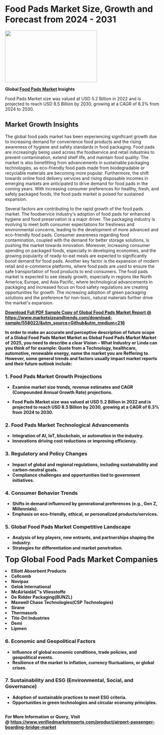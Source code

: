 <H1>Food Pads Market Size, Growth and Forecast from 2024 - 2031</H1><img class="aligncenter size-medium wp-image-584254" src="https://thirdeyenews.in/wp-content/uploads/2024/09/Global-Market-Research-300x168.jpeg" alt="" width="300" height="168" /><p><strong>Global&nbsp;<a href="https://www.marketsizeandtrends.com/download-sample/558022/&amp;utm_source=Github&utm_medium=216">Food Pads Market</a> Insights</strong></p><p>Food Pads Market size was valued at USD 5.2 Billion in 2022 and is projected to reach USD 8.5 Billion by 2030, growing at a CAGR of 6.3% from 2024 to 2030.</p><p><h2>Market Growth Insights</h2> <p>The global food pads market has been experiencing significant growth due to increasing demand for convenience food products and the rising awareness of hygiene and safety standards in food packaging. Food pads are increasingly being used across the foodservice and retail industries to prevent contamination, extend shelf life, and maintain food quality. The market is also benefitting from advancements in sustainable packaging technologies, as eco-friendly food pads made from biodegradable or recyclable materials are becoming more popular. Furthermore, the shift towards online food delivery services and rising disposable incomes in emerging markets are anticipated to drive demand for food pads in the coming years. With increasing consumer preferences for healthy, fresh, and safely packaged foods, the food pads market is poised for sustained expansion.</p> <p><strong><a href="#"></a></strong></p> <p>Several factors are contributing to the rapid growth of the food pads market. The foodservice industry's adoption of food pads for enhanced hygiene and food preservation is a major driver. The packaging industry is evolving to meet both consumer expectations for freshness and environmental concerns, leading to the development of more advanced and eco-friendly food pads. Consumer awareness regarding food contamination, coupled with the demand for better storage solutions, is pushing the market towards innovation. Moreover, increasing consumer spending on packaged foods, especially in developing economies, and the growing popularity of ready-to-eat meals are expected to significantly boost demand for food pads. Another key factor is the expansion of modern retail and e-commerce platforms, where food pads are used to ensure the safe transportation of food products to end consumers. The food pads market is expected to see steady growth, especially in regions like North America, Europe, and Asia Pacific, where technological advancements in packaging and increased focus on food safety regulations are creating opportunities for growth. The increasing adoption of green packaging solutions and the preference for non-toxic, natural materials further drive the market's expansion.</p> <p><strong><a href="#"></p><p><span class=""><strong>Download Full PDF Sample Copy of Global Food Pads Market Report</strong> @ <a href="https://www.marketsizeandtrends.com/download-sample/558022/&amp;utm_source=Github&utm_medium=216" target="_blank">https://www.marketsizeandtrends.com/download-sample/558022/&amp;utm_source=Github&utm_medium=216</a></span></p><p>In order to make an accurate and perceptive description of future scope of a Global&nbsp;Food Pads Market Market as Global&nbsp;Food Pads Market Market of 2025, you need to describe a clear Vision &ndash; What Industry or Linda can you think of for example: Quote from a Technology, healthcare, automotive, renewable energy, name the market you are Reffering to. However, some general trends and factors usually impact market reports and their future outlook include:</p><h3>1.&nbsp;<strong>Food Pads Market Growth Projections</strong></h3><ul><li>Examine market size trends, revenue estimates and CAGR (Compounded Annual Growth Rate) projections.</li><li><p>Food Pads Market size was valued at USD 5.2 Billion in 2022 and is projected to reach USD 8.5 Billion by 2030, growing at a CAGR of 6.3% from 2024 to 2030.</p></li></ul><h3>2.&nbsp;<strong>Food Pads Market Technological Advancements</strong></h3><ul><li>Integration of AI, IoT, blockchain, or automation in the industry.</li><li>Innovations driving cost reductions or improving efficiency.</li></ul><h3>3.&nbsp;<strong>Regulatory and Policy Changes</strong></h3><ul><li>Impact of global and regional regulations, including sustainability and carbon-neutral goals.</li><li>Compliance challenges and opportunities tied to government initiatives.</li></ul><h3>4.&nbsp;<strong>Consumer Behavior Trends</strong></h3><ul><li>Shifts in demand influenced by generational preferences (e.g., Gen Z, Millennials).</li><li>Emphasis on eco-friendly, ethical, or personalized products/services.</li></ul><h3>5.&nbsp;<strong>Global Food Pads Market Competitive Landscape</strong></h3><ul><li>Analysis of key players, new entrants, and partnerships shaping the industry.</li><li>Strategies for differentiation and market penetration.</li></ul><p data-pm-slice="1 1 []"><span style="color: inherit; font-family: inherit; font-size: 25px;">Top Global Food Pads Market Companies</span></p><div class="" data-test-id=""><p><li>Elliott Absorbent Products</li><li> Cellcomb</li><li> Novipax</li><li> Gelok International</li><li> McAirlaidâ€™s Vliesstoffe</li><li> De Ridder Packaging(BUNZL)</li><li> Maxwell Chase Technologies(CSP Technologies)</li><li> Sirane</li><li> Thermasorb</li><li> Tite-Dri Industries</li><li> Demi</li><li> Lipmen</li></p></div><h3>6.&nbsp;<strong>Economic and Geopolitical Factors</strong></h3><ul><li>Influence of global economic conditions, trade policies, and geopolitical events.</li><li>Resilience of the market to inflation, currency fluctuations, or global crises.</li></ul><h3>7.&nbsp;<strong>Sustainability and ESG (Environmental, Social, and Governance)</strong></h3><ul><li>Adoption of sustainable practices to meet ESG criteria.</li><li>Opportunities in green technologies and circular economy principles.</li></ul><h2><strong style="font-size: 14px;">For More Information or Query, Visit @&nbsp;</strong><a style="background-color: #ffffff; font-size: 14px;" href="https://www.marketsizeandtrends.com/report/food-pads-market/" target="_blank">https://www.verifiedmarketreports.com/product/airport-passenger-boarding-bridge-market</a></h2>
